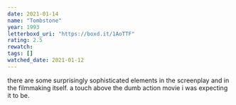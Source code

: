 ```yaml
---
date: 2021-01-14
name: "Tombstone"
year: 1993
letterboxd_uri: "https://boxd.it/1AoTTF"
rating: 2.5
rewatch: 
tags: []
watched_date: 2021-01-12
---
```


there are some surprisingly sophisticated elements in the screenplay and in the filmmaking itself. a touch above the dumb action movie i was expecting it to be.
